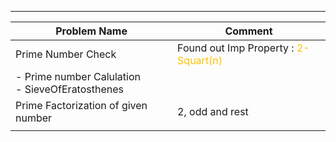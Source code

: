 
---


| Problem Name                                       | Comment                                                           |
| -------------------------------------------------- | ----------------------------------------------------------------- |
| Prime Number Check                                 | Found out Imp Property : <font color="#ffc000">2-Squart(n)</font> |
| - Prime number Calulation<br>- SieveOfEratosthenes |                                                                   |
| Prime Factorization of given number                | 2, odd and rest                                                   |
|                                                    |                                                                   |


